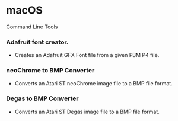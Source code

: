 # macOS
 Command Line Tools

### Adafruit font creator.
- Creates an Adafruit GFX Font file from a given PBM P4 file.

### neoChrome to BMP Converter
- Converts an Atari ST neoChrome image file to a BMP file format.

### Degas to BMP Converter
- Converts an Atari ST Degas image file to a BMP file format.
